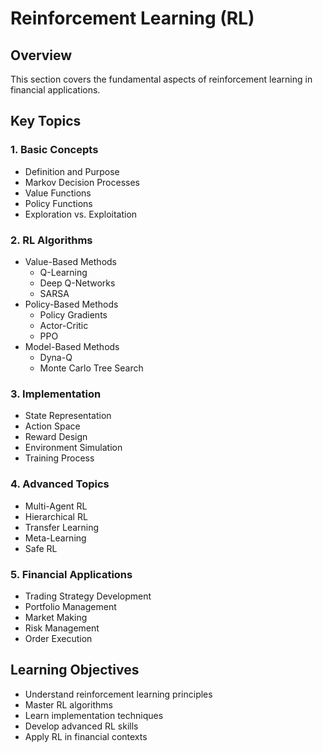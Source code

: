 # Reinforcement Learning (RL)

## Overview
This section covers the fundamental aspects of reinforcement learning in financial applications.

## Key Topics

### 1. Basic Concepts
- Definition and Purpose
- Markov Decision Processes
- Value Functions
- Policy Functions
- Exploration vs. Exploitation

### 2. RL Algorithms
- Value-Based Methods
  - Q-Learning
  - Deep Q-Networks
  - SARSA
- Policy-Based Methods
  - Policy Gradients
  - Actor-Critic
  - PPO
- Model-Based Methods
  - Dyna-Q
  - Monte Carlo Tree Search

### 3. Implementation
- State Representation
- Action Space
- Reward Design
- Environment Simulation
- Training Process

### 4. Advanced Topics
- Multi-Agent RL
- Hierarchical RL
- Transfer Learning
- Meta-Learning
- Safe RL

### 5. Financial Applications
- Trading Strategy Development
- Portfolio Management
- Market Making
- Risk Management
- Order Execution

## Learning Objectives
- Understand reinforcement learning principles
- Master RL algorithms
- Learn implementation techniques
- Develop advanced RL skills
- Apply RL in financial contexts 